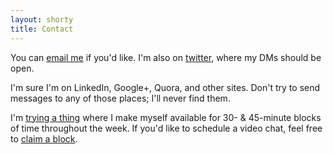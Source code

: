 ```yaml
---
layout: shorty
title: Contact
---
```


You can [email me][email] if you'd like. I'm also on [twitter][tw], where my DMs should be open.

I'm sure I'm on LinkedIn, Google+, Quora, and other sites. 
Don't try to send messages to any of those places; I'll never find them.

I'm [trying a thing][] where I make myself available for 30- & 45-minute blocks of time throughout the week.
If you'd like to schedule a video chat, feel free to [claim a block][].

[trying a thing]: /blog/coffee-talk
  "Coffee Talk"
[email]: mailto:{{site.email}}
  "email address"
[tw]: //twitter.com/{{site.twitter}}
  "twitter profile"
[fb]: //facebook.com/{{site.fb}}
  "facebook profile"
[claim a block]: //calendar.google.com/calendar/selfsched?sstoken=UU9yV3VESkxyOERlfGRlZmF1bHR8OWNhYTAwYTU2OTY3ZGQxMmZkMzIzYmFlNGVhOTI3ODM
  "Google Calendar appointments"
